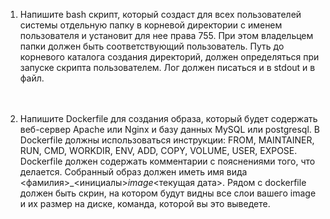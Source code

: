 1. Напишите bash скрипт, который создаст для всех пользователей
системы отдельную папку в корневой директории с именем пользователя и
установит для нее права 755. При этом владельцем папки должен быть соответствующий пользователь.
Путь до корневого каталога создания директорий, должен определяться при запуске скрипта пользователем.
Лог должен писаться и в stdout и в файл.<br><br><br>



2. Напишите Dockerfile для создания образа, который будет содержать веб-сервер Apache или Nginx и базу данных MySQL или postgresql. В Dockerfile должны использоваться инструкции: FROM, MAINTAINER, RUN, CMD, WORKDIR, ENV, ADD, COPY, VOLUME, USER, EXPOSE.
Dockerfile должен содержать комментарии с пояснениями того, что делается. 
Собранный образ должен иметь имя вида <фамилия>_<инициалы>_image_<текущая дата>. Рядом с dockerfile должен быть скрин, на котором будут видны все слои вашего image и их размер на диске, команда, которой вы это выведете.<br><br><br><br>
